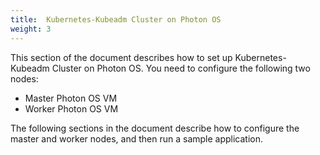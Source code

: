 ```yaml
---
title:  Kubernetes-Kubeadm Cluster on Photon OS
weight: 3
---
```



This section of the document describes how to set up Kubernetes-Kubeadm Cluster on Photon OS. You need to configure the following two nodes:

- Master Photon OS VM
- Worker Photon OS VM

The following sections in the document describe how to configure the master and worker nodes, and then run a sample application.

